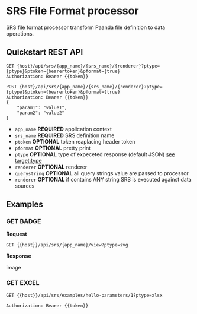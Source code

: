 # SRS File Format processor

SRS file format processor transform Paanda file definition to data operations. 

## Quickstart REST API

```http
GET {host}/api/srs/{app_name}/{srs_name}/{renderer}?ptype={ptype}&ptoken={bearertoken}&pformat={true}
Authorization: Bearer {{token}}
```

```http
POST {host}/api/srs/{app_name}/{srs_name}/{renderer}?ptype={ptype}&ptoken={bearertoken}&pformat={true}
Authorization: Bearer {{token}}
{
    "param1": "value1",
    "param2": "value2"
}
```


- `app_name` **REQUIRED** application context 
- `srs_name` **REQUIRED** SRS definition name 
- `ptoken`  **OPTIONAL** token reaplacing header token
- `pformat`  **OPTIONAL** pretty print
- `ptype`  **OPTIONAL** type of expeceted response (default JSON)  [see target:type](/srs-api/08-targets.md#target-type)
- `renderer`  **OPTIONAL** renderer
- `querystring` **OPTIONAL** all query strings value are passed to processor
- `renderer`  **OPTIONAL** if  contains ANY string SRS is executed against data sources


## Examples


### GET  BADGE

**Request**

```http
GET {{host}}/api/srs/{app_name}/view?ptype=svg
```

**Response**

image


### GET EXCEL

```http
GET {{host}}/api/srs/examples/hello-parameters/1?ptype=xlsx

Authorization: Bearer {{token}}
```

